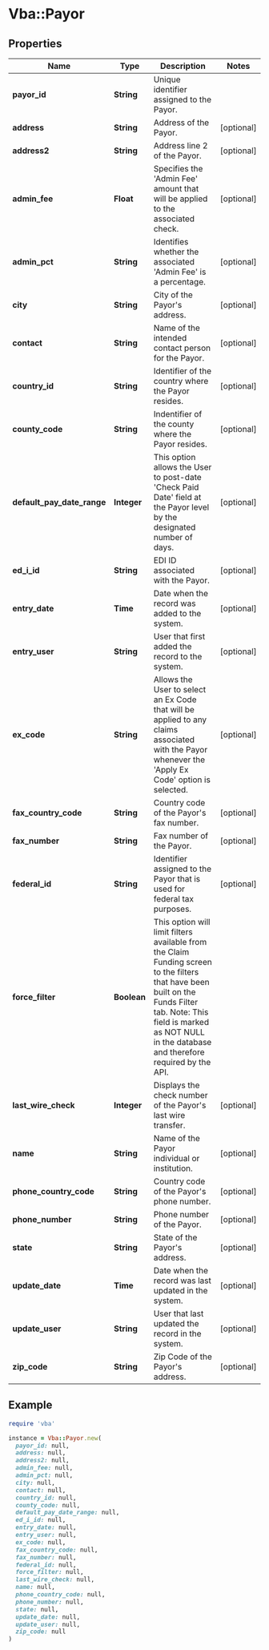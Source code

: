 # Vba::Payor

## Properties

| Name | Type | Description | Notes |
| ---- | ---- | ----------- | ----- |
| **payor_id** | **String** | Unique identifier assigned to the Payor. |  |
| **address** | **String** | Address of the Payor. | [optional] |
| **address2** | **String** | Address line 2 of the Payor. | [optional] |
| **admin_fee** | **Float** | Specifies the &#39;Admin Fee&#39; amount that will be applied to the associated check. | [optional] |
| **admin_pct** | **String** | Identifies whether the associated &#39;Admin Fee&#39; is a percentage. | [optional] |
| **city** | **String** | City of the Payor&#39;s address. | [optional] |
| **contact** | **String** | Name of the intended contact person for the Payor. | [optional] |
| **country_id** | **String** | Identifier of the country where the Payor resides. | [optional] |
| **county_code** | **String** | Indentifier of the county where the Payor resides. | [optional] |
| **default_pay_date_range** | **Integer** | This option allows the User to post-date &#39;Check Paid Date&#39; field at the Payor level by the designated number of days. | [optional] |
| **ed_i_id** | **String** | EDI ID associated with the Payor. | [optional] |
| **entry_date** | **Time** | Date when the record was added to the system. | [optional] |
| **entry_user** | **String** | User that first added the record to the system. | [optional] |
| **ex_code** | **String** | Allows the User to select an Ex Code that will be applied to any claims associated with the Payor whenever the &#39;Apply Ex Code&#39; option is selected. | [optional] |
| **fax_country_code** | **String** | Country code of the Payor&#39;s fax number. | [optional] |
| **fax_number** | **String** | Fax number of the Payor. | [optional] |
| **federal_id** | **String** | Identifier assigned to the Payor that is used for federal tax purposes. | [optional] |
| **force_filter** | **Boolean** | This option will limit filters available from the Claim Funding screen to the filters that have been built on the Funds Filter tab. Note: This field is marked as NOT NULL in the database and therefore required by the API. |  |
| **last_wire_check** | **Integer** | Displays the check number of the Payor&#39;s last wire transfer. | [optional] |
| **name** | **String** | Name of the Payor individual or institution. | [optional] |
| **phone_country_code** | **String** | Country code of the Payor&#39;s phone number. | [optional] |
| **phone_number** | **String** | Phone number of the Payor. | [optional] |
| **state** | **String** | State of the Payor&#39;s address. | [optional] |
| **update_date** | **Time** | Date when the record was last updated in the system. | [optional] |
| **update_user** | **String** | User that last updated the record in the system. | [optional] |
| **zip_code** | **String** | Zip Code of the Payor&#39;s address. | [optional] |

## Example

```ruby
require 'vba'

instance = Vba::Payor.new(
  payor_id: null,
  address: null,
  address2: null,
  admin_fee: null,
  admin_pct: null,
  city: null,
  contact: null,
  country_id: null,
  county_code: null,
  default_pay_date_range: null,
  ed_i_id: null,
  entry_date: null,
  entry_user: null,
  ex_code: null,
  fax_country_code: null,
  fax_number: null,
  federal_id: null,
  force_filter: null,
  last_wire_check: null,
  name: null,
  phone_country_code: null,
  phone_number: null,
  state: null,
  update_date: null,
  update_user: null,
  zip_code: null
)
```

